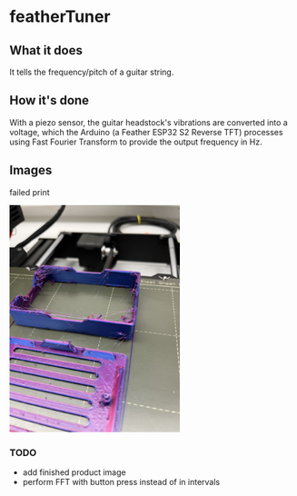 # featherTuner

## What it does

It tells the frequency/pitch of a guitar string.

## How it's done

With a piezo sensor, the guitar headstock's vibrations are converted into a voltage, which the Arduino (a Feather ESP32 S2 Reverse TFT) processes using Fast Fourier Transform to provide the output frequency in Hz.

## Images
failed print

<img src="failedPrint.jpg" width="300">

### TODO
 - add finished product image
 - perform FFT with button press instead of in intervals


